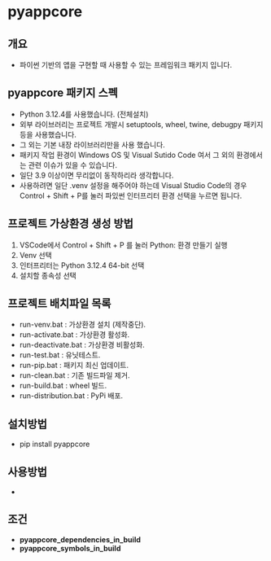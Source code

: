 # pyappcore
## 개요
- 파이썬 기반의 앱을 구현할 때 사용할 수 있는 프레임워크 패키지 입니다.

## pyappcore 패키지 스펙
- Python 3.12.4를 사용했습니다. (전체설치)
- 외부 라이브러리는 프로젝트 개발시 setuptools, wheel, twine, debugpy 패키지 등을 사용했습니다.
- 그 외는 기본 내장 라이브러리만을 사용 했습니다.
- 패키지 작업 환경이 Windows OS 및 Visual Sutido Code 여서 그 외의 환경에서는 관련 이슈가 있을 수 있습니다.
- 일단 3.9 이상이면 무리없이 동작하리라 생각합니다.
- 사용하려면 일단 .venv 설정을 해주어야 하는데 Visual Studio Code의 경우 Control + Shift + P를 눌러 파있썬 인터프리터 환경 선택을 누르면 됩니다.

## 프로젝트 가상환경 생성 방법
1. VSCode에서 Control + Shift + P 를 눌러 Python: 환경 만들기 실행
2. Venv 선택
3. 인터프리터는 Python 3.12.4 64-bit 선택
4. 설치할 종속성 선택

## 프로젝트 배치파일 목록
- run-venv.bat : 가상환경 설치 (제작중단).
- run-activate.bat : 가상환경 활성화.
- run-deactivate.bat : 가상환경 비활성화.
- run-test.bat : 유닛테스트.
- run-pip.bat : 패키지 최신 업데이트.
- run-clean.bat : 기존 빌드파일 제거.
- run-build.bat : wheel 빌드.
- run-distribution.bat : PyPi 배포.

## 설치방법
- pip install pyappcore

## 사용방법
- 

## 조건
- __pyappcore_dependencies_in_build__
- __pyappcore_symbols_in_build__
